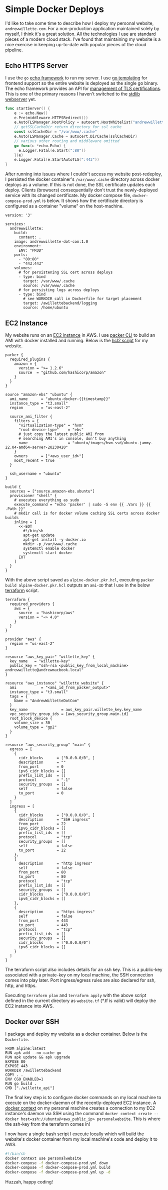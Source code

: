 # Simple Docker Deploys
I'd like to take some time to describe how I deploy my personal website, `andrewwillette.com`. For a non-production application maintained solely by myself, I think it's a great solution. All the technologies I use are standard pieces of a modern cloud stack. I've found that maintaining my website is a nice exercise in keeping up-to-date with popular pieces of the cloud pipeline.

## Echo HTTPS Server
I use the `go` [echo framework](https://github.com/labstack/echo) to run my server. I use [go templating](https://pkg.go.dev/html/template) for frontend support so the entire website is deployed as the single go binary. The echo framework provides an API for [management of TLS certifications](https://echo.labstack.com/docs/cookbook/auto-tls#server). This is one of the primary reasons I haven't switched to the [stdlib webserver](https://pkg.go.dev/net/http) yet.

```go
func startServer() {
    e := echo.New()
    e.Pre(middleware.HTTPSRedirect())
    e.AutoTLSManager.HostPolicy = autocert.HostWhitelist("andrewwillette.com")
    // getSSLCacheDir return directory for ssl cache
    const sslCacheDir = "/var/www/.cache"
    e.AutoTLSManager.Cache = autocert.DirCache(sslCacheDir)
    // various other routing and middleware omitted
    go func(c *echo.Echo) {
      e.Logger.Fatal(e.Start(":80"))
    }(e)
    e.Logger.Fatal(e.StartAutoTLS(":443"))
}
```

After running into issues where I couldn't access my website post-redeploy, I persisted the docker container's `/var/www/.cache` directory across docker deploys as a volume. If this is not done, the SSL certificate updates each deploy. Clients (browsers) consequentially don't trust the newly-deployed service with its changed certificate. My docker compose file, `docker-compose-prod.yml` is below. It shows how the certificate directory is configured as a container "volume" on the host-machine.

```
version: '3'

services:
  andrewwillette:
    build:
      context: .
    image: andrewwillette-dot-com:1.0
    environment:
      ENV: "PROD"
    ports:
      - "80:80"
      - "443:443"
    volumes:
      # for persistening SSL cert across deploys
      - type: bind
        target: /var/www/.cache
        source: /var/www/.cache
      # for persisting logs across deploys
      - type: bind
        # see WORKDIR call in Dockerfile for target placement
        target: /awillettebackend/logging
        source: /home/ubuntu
```

## EC2 Instance
My website runs on an [EC2 instance](https://aws.amazon.com/ec2/) in AWS. I use [packer CLI](https://www.packer.io/) to build an AMI with docker installed and running. Below is the [hcl2 script](https://developer.hashicorp.com/packer/guides/hcl) for my website.

```
packer {
  required_plugins {
    amazon = {
      version = ">= 1.2.6"
      source  = "github.com/hashicorp/amazon"
    }
  }
}

source "amazon-ebs" "ubuntu" {
  ami_name      = "ubuntu-docker-{{timestamp}}"
  instance_type = "t3.small"
  region        = "us-east-2"

  source_ami_filter {
    filters = {
      "virtualization-type" = "hvm"
      "root-device-type"    = "ebs"
      # just copy the latest public AMI from
      # searching AMI's in console, don't buy anything
      name                  = "ubuntu/images/hvm-ssd/ubuntu-jammy-22.04-amd64-server-20230420"
    }
    owners      = ["<aws_user_id>"]
    most_recent = true
  }

  ssh_username = "ubuntu"
}

build {
  sources = ["source.amazon-ebs.ubuntu"]
  provisioner "shell" {
    # executes everything as sudo
    execute_command = "echo 'packer' | sudo -S env {{ .Vars }} {{ .Path }}"
    # mkdir call is for docker volume caching SSL certs across docker builds
    inline = [
      <<-EOT
        #!/bin/sh
        apt-get update
        apt-get install -y docker.io
        mkdir -p /var/www/.cache
        systemctl enable docker
        systemctl start docker
      EOT
    ]
  }
}
```

With the above script saved as `alpine-docker.pkr.hcl`, executing `packer build alpine-docker.pkr.hcl` outputs an `ami-ID` that I use in the below [terraform](https://www.terraform.io/) script.

```
terraform {
  required_providers {
    aws = {
      source  = "hashicorp/aws"
      version = "~> 4.0"
    }
  }
}

provider "aws" {
  region = "us-east-2"
}

resource "aws_key_pair" "willette_key" {
  key_name   = "willette-key"
  public_key = "ssh-rsa <public_key_from_local_machine> andrewwillette@andrewmacbook.local"
}

resource "aws_instance" "willette_website" {
  ami           = "<ami_id_from_packer_output>"
  instance_type = "t3.small"
  tags = {
    Name = "AndrewWilletteDotCom"
  }
  key_name               = aws_key_pair.willette_key.key_name
  vpc_security_group_ids = [aws_security_group.main.id]
  root_block_device {
    volume_size = 30
    volume_type = "gp2"
  }
}

resource "aws_security_group" "main" {
  egress = [
    {
      cidr_blocks      = ["0.0.0.0/0", ]
      description      = ""
      from_port        = 0
      ipv6_cidr_blocks = []
      prefix_list_ids  = []
      protocol         = "-1"
      security_groups  = []
      self             = false
      to_port          = 0
    }
  ]
  ingress = [
    {
      cidr_blocks      = ["0.0.0.0/0", ]
      description      = "SSH ingress"
      from_port        = 22
      ipv6_cidr_blocks = []
      prefix_list_ids  = []
      protocol         = "tcp"
      security_groups  = []
      self             = false
      to_port          = 22
    },
    {
      description      = "http ingress"
      self             = false
      from_port        = 80
      to_port          = 80
      protocol         = "tcp"
      prefix_list_ids  = []
      security_groups  = []
      cidr_blocks      = ["0.0.0.0/0"]
      ipv6_cidr_blocks = []
    },
    {
      description      = "https ingress"
      self             = false
      from_port        = 443
      to_port          = 443
      protocol         = "tcp"
      prefix_list_ids  = []
      security_groups  = []
      cidr_blocks      = ["0.0.0.0/0"]
      ipv6_cidr_blocks = []
    }
  ]
}
```

The terraform script also includes details for an ssh key. This is a public-key associated with a private-key on my local machine, the SSH connection comes into play later. Port ingress/egress rules are also declared for ssh, http, and https.

Executing `terraform plan` and `terraform apply` with the above script defined in the current directory as `website.tf` (*.tf is valid) will deploy the EC2 instance into AWS.

## Docker over SSH

I package and deploy my website as a docker container. Below is the `Dockerfile`.
```
FROM alpine:latest
RUN apk add --no-cache go
RUN apk update && apk upgrade
EXPOSE 80
EXPOSE 443
WORKDIR /awillettebackend
COPY . .
ENV CGO_ENABLED=1
RUN go build .
CMD ["./willette_api"]
```

The final key step is to configure docker commands on my local machine to execute on the docker-daemon of the recently-deployed EC2 instance. A [docker context](https://docs.docker.com/engine/context/working-with-contexts/) on my personal machine creates a connection to my EC2 instance's daemon via SSH using the command `docker context create --docker host=ssh://ubuntu@<aws_public_ip> personalwebsite`. This is where the ssh-key from the terraform comes in!

I now have a single bash script I execute locally which will build the website's docker container from my local machine's code and deploy it to AWS.

```sh
#!/bin/sh
docker context use personalwebsite
docker-compose -f docker-compose-prod.yml down
docker-compose -f docker-compose-prod.yml build
docker-compose -f docker-compose-prod.yml up -d
```

Huzzah, happy coding!

